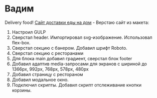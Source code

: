 # Вадим 
Delivery food!
[Сайт доставки еды на дом](https://vadym23.github.io/delivery/build/index.html "Доставка еды на дом") - Верстаю сайт из макета:
1. Настроил GULP
2. Сверстал header. Импортировал svg-изображение. Использовал flex-box.
3. Сверстал секцию с банером. Добавил шрифт Roboto.
4. Сверстал секцию с ресторанами
5. Для блока main добавил градиент, сверстал блок footer 
6. Добавил адаптив media-запросами для экранов с шириной до 1366px, 992px, 768px, 578px, 480px
7. Добавил страницу с рестораном
8. Добавил модальное окно. 
9. Подключил скрипты. Добавил скрипт отслеживание кнопки корзины.